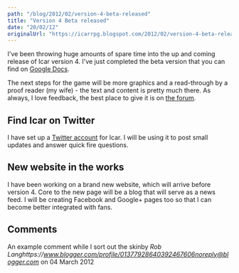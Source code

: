 ```yaml
---
path: "/blog/2012/02/version-4-beta-released"
title: "Version 4 Beta released"
date: "20/02/12"
originalUrl: "https://icarrpg.blogspot.com/2012/02/version-4-beta-released.html"
---
```

I've been throwing huge amounts of spare time into the up and coming release of Icar version 4. I've just completed the beta version that you can find on [Google Docs](https://docs.google.com/open?id=0B2ThEbOVGt78NTI0NTY5YWUtZjVjNi00Nzc0LWJkMmYtNWZhMjZjZTU0ZWMx).  

The next steps for the game will be more graphics and a read-through by a proof reader (my wife) - the text and content is pretty much there. As always, I love feedback, the best place to give it is on [the forum](http://www.1km1kt.net/forum/viewforum.php?f=34).   

## Find Icar on Twitter

I have set up a [Twitter account](http://www.twitter.com/icarrpg) for Icar. I will be using it to post small updates and answer quick fire questions. 

## New website in the works

I have been working on a brand new website, which will arrive before version 4. Core to the new page will be a blog that will serve as a news feed. I will be creating Facebook and Google+ pages too so that I can become better integrated with fans.
## Comments

An example comment while I sort out the skinby _Rob Langhttps://www.blogger.com/profile/01377928640392467606noreply@blogger.com_ on 04 March 2012